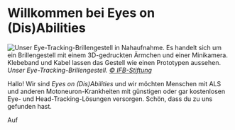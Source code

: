 # Willkommen bei Eyes on (Dis)Abilities

![](/our-eye-tracking-glasses.jpg "Unser Eye-Tracking-Brillengestell in Nahaufnahme. Es handelt sich um ein Brillengestell mit einem 3D-gedruckten Ärmchen und einer Minikamera. Klebeband und Kabel lassen das Gestell wie einen Prototypen aussehen.")
*Unser Eye-Tracking-Brillengestell. [© IFB-Stiftung](https://ifb-stiftung.de/)*

Hallo! Wir sind _Eyes on (Dis)Abilities_ und wir möchten Menschen mit ALS und anderen Motoneuron-Krankheiten mit günstigen oder gar kostenlosen Eye- und Head-Tracking-Lösungen versorgen.
Schön, dass du zu uns gefunden hast.

Auf 
